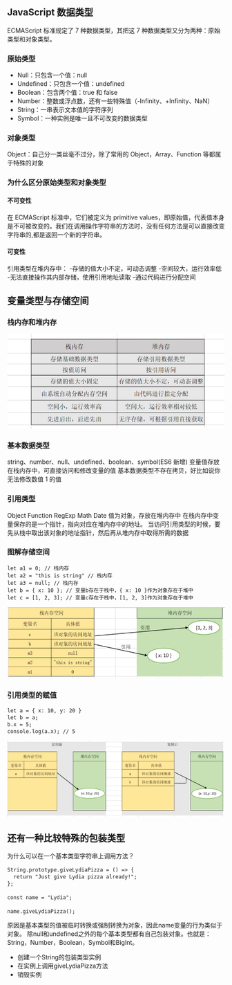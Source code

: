 ## JavaScript 数据类型

ECMAScript 标准规定了 7 种数据类型，其把这 7 种数据类型又分为两种：原始类型和对象类型。

### 原始类型

- Null：只包含一个值：null
- Undefined：只包含一个值：undefined
- Boolean：包含两个值：true 和 false
- Number：整数或浮点数，还有一些特殊值（-Infinity、+Infinity、NaN）
- String：一串表示文本值的字符序列
- Symbol：一种实例是唯一且不可改变的数据类型

### 对象类型

Object：自己分一类丝毫不过分，除了常用的 Object，Array、Function 等都属于特殊的对象

### 为什么区分原始类型和对象类型

#### 不可变性

在 ECMAScript 标准中，它们被定义为 primitive values，即原始值，代表值本身是不可被改变的。我们在调用操作字符串的方法时，没有任何方法是可以直接改变字符串的,都是返回一个新的字符串。

#### 可变性

引用类型在堆内存中： -存储的值大小不定，可动态调整 -空间较大，运行效率低 -无法直接操作其内部存储，使用引用地址读取 -通过代码进行分配空间

## 变量类型与存储空间

### 栈内存和堆内存

![](/img/blog/29/3.png)

### 基本数据类型

string、number、null、undefined、boolean、symbol(ES6 新增) 变量值存放在栈内存中，可直接访问和修改变量的值
基本数据类型不存在拷贝，好比如说你无法修改数值 1 的值

### 引用类型

Object Function RegExp Math Date 值为对象，存放在堆内存中
在栈内存中变量保存的是一个指针，指向对应在堆内存中的地址。
当访问引用类型的时候，要先从栈中取出该对象的地址指针，然后再从堆内存中取得所需的数据

### 图解存储空间

```tsx
let a1 = 0; // 栈内存
let a2 = "this is string" // 栈内存
let a3 = null; // 栈内存
let b = { x: 10 }; // 变量b存在于栈中，{ x: 10 }作为对象存在于堆中
let c = [1, 2, 3]; // 变量c存在于栈中，[1, 2, 3]作为对象存在于堆中
```

![](/img/blog/29/1.png)

### 引用类型的赋值

```tsx
let a = { x: 10, y: 20 }
let b = a;
b.x = 5;
console.log(a.x); // 5
```

![](/img/blog/29/2.png)


## 还有一种比较特殊的包装类型

为什么可以在一个基本类型字符串上调用方法？
```tsx
String.prototype.giveLydiaPizza = () => {
  return "Just give Lydia pizza already!";
};

const name = "Lydia";

name.giveLydiaPizza();

```

原因是基本类型的值被临时转换或强制转换为对象，因此name变量的行为类似于对象。 除null和undefined之外的每个基本类型都有自己包装对象。也就是：String，Number，Boolean，Symbol和BigInt。

- 创建一个String的包装类型实例
- 在实例上调用giveLydiaPizza方法
- 销毁实例